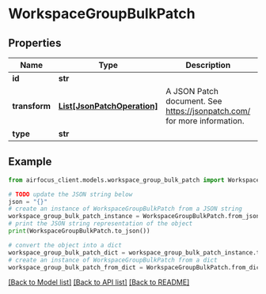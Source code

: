 # WorkspaceGroupBulkPatch


## Properties

Name | Type | Description | Notes
------------ | ------------- | ------------- | -------------
**id** | **str** |  | 
**transform** | [**List[JsonPatchOperation]**](JsonPatchOperation.md) | A JSON Patch document. See https://jsonpatch.com/ for more information. | 
**type** | **str** |  | 

## Example

```python
from airfocus_client.models.workspace_group_bulk_patch import WorkspaceGroupBulkPatch

# TODO update the JSON string below
json = "{}"
# create an instance of WorkspaceGroupBulkPatch from a JSON string
workspace_group_bulk_patch_instance = WorkspaceGroupBulkPatch.from_json(json)
# print the JSON string representation of the object
print(WorkspaceGroupBulkPatch.to_json())

# convert the object into a dict
workspace_group_bulk_patch_dict = workspace_group_bulk_patch_instance.to_dict()
# create an instance of WorkspaceGroupBulkPatch from a dict
workspace_group_bulk_patch_from_dict = WorkspaceGroupBulkPatch.from_dict(workspace_group_bulk_patch_dict)
```
[[Back to Model list]](../README.md#documentation-for-models) [[Back to API list]](../README.md#documentation-for-api-endpoints) [[Back to README]](../README.md)


